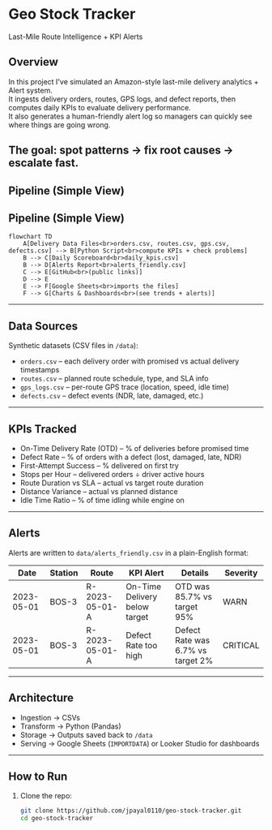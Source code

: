 # Geo Stock Tracker
Last-Mile Route Intelligence + KPI Alerts

## Overview
In this project I've simulated an Amazon-style last-mile delivery analytics + Alert system.  
It ingests delivery orders, routes, GPS logs, and defect reports, then computes daily KPIs to evaluate delivery performance.  
It also generates a human-friendly alert log so managers can quickly see where things are going wrong.

The goal: spot patterns → fix root causes → escalate fast.
---

## Pipeline (Simple View)

## Pipeline (Simple View)

```mermaid
flowchart TD
    A[Delivery Data Files<br>orders.csv, routes.csv, gps.csv, defects.csv] --> B[Python Script<br>compute KPIs + check problems]
    B --> C[Daily Scoreboard<br>daily_kpis.csv]
    B --> D[Alerts Report<br>alerts_friendly.csv]
    C --> E[GitHub<br>(public links)]
    D --> E
    E --> F[Google Sheets<br>imports the files]
    F --> G[Charts & Dashboards<br>(see trends + alerts)]
```

---
## Data Sources
Synthetic datasets (CSV files in `/data`):

- `orders.csv` – each delivery order with promised vs actual delivery timestamps  
- `routes.csv` – planned route schedule, type, and SLA info  
- `gps_logs.csv` – per-route GPS trace (location, speed, idle time)  
- `defects.csv` – defect events (NDR, late, damaged, etc.)
---
## KPIs Tracked
- On-Time Delivery Rate (OTD) – % of deliveries before promised time  
- Defect Rate – % of orders with a defect (lost, damaged, late, NDR)  
- First-Attempt Success – % delivered on first try  
- Stops per Hour – delivered orders ÷ driver active hours  
- Route Duration vs SLA – actual vs target route duration  
- Distance Variance – actual vs planned distance  
- Idle Time Ratio – % of time idling while engine on  

---

## Alerts
Alerts are written to `data/alerts_friendly.csv` in a plain-English format:

| Date       | Station | Route         | KPI Alert                  | Details                                | Severity  |
|------------|---------|---------------|----------------------------|----------------------------------------|-----------|
| 2023-05-01 | BOS-3   | R-2023-05-01-A | On-Time Delivery below target | OTD was 85.7% vs target 95%            | WARN      |
| 2023-05-01 | BOS-3   | R-2023-05-01-A | Defect Rate too high       | Defect Rate was 6.7% vs target 2%       | CRITICAL  |

---

## Architecture
- Ingestion → CSVs  
- Transform → Python (Pandas)  
- Storage → Outputs saved back to `/data`  
- Serving → Google Sheets (`IMPORTDATA`) or Looker Studio for dashboards  

---

## How to Run
1. Clone the repo:
   ```bash
   git clone https://github.com/jpayal0110/geo-stock-tracker.git
   cd geo-stock-tracker
